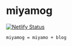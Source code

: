 # miyamog

[![Netlify Status](https://api.netlify.com/api/v1/badges/fcf81bb6-3f7a-4616-892f-f18c752ef75b/deploy-status)](https://app.netlify.com/sites/miyamog/deploys)

```
miyamog = miyamo + blog
```
